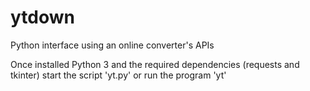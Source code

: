 # ytdown
Python interface using an online converter's APIs

Once installed Python 3 and the required dependencies (requests and tkinter) start the script 'yt.py' or run the program 'yt'

